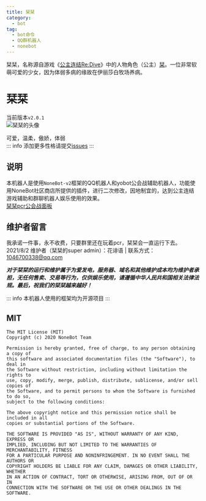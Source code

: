 ```yaml
---
title: 栞栞
category:
  - bot
tag:
  - bot命令
  - QQ群机器人
  - nonebot
---
```

栞栞，名称源自游戏《[公主连结Re:Dive](https://game.bilibili.com/pcr/)》中的人物角色（公主）[栞](https://wiki.biligame.com/pcr/%E6%A0%9E)。一位非常软萌可爱的少女，因为体弱多病的缘故在伊丽莎白牧场养病。
<!--more-->
# 栞栞
当前版本`v2.0.1`  
![栞栞的头像](https://img12.360buyimg.com/ddimg/jfs/t1/177496/11/19424/7868/61188268E43a55f72/7368e46f20382fe7.jpg)  

可爱，温柔，傲娇，体弱  
::: info
添加更多性格请提交[issues](https://github.com/a1046700338/MyPress/issues/new)
:::
## 说明
本机器人是使用`NoneBot-v2`框架的QQ机器人和yobot公会战辅助机器人，功能使用NoneBot社区商店所提供的插件，进行二次修改，因地制宜的，达到公主连结游戏辅助和群聊机器人娱乐使用的效果。  
[栞栞pcr公会战面板](http://bot.sakurafeiyu.top:9222)
## 维护者留言
我承诺一件事，永不收费，只要群里还在玩着pcr，栞栞会一直运行下去。
2021/8/2    维护者（栞栞的super admin）：花诽语 | 联系方式：<1046700338@qq.com>

***对于栞栞的运行和维护属于为爱发电，服务器、域名和其他维护成本均为维护者承担，无任何售卖、交易等行为，仅供娱乐使用，请遵循中华人民共和国相关法律法规。最后，祝我们的栞栞越来越好！***

::: info
本机器人使用的框架均为开源项目
:::

## MIT
```
The MIT License (MIT)
Copyright (c) 2020 NoneBot Team

Permission is hereby granted, free of charge, to any person obtaining a copy of
this software and associated documentation files (the "Software"), to deal in
the Software without restriction, including without limitation the rights to
use, copy, modify, merge, publish, distribute, sublicense, and/or sell copies of
the Software, and to permit persons to whom the Software is furnished to do so,
subject to the following conditions:

The above copyright notice and this permission notice shall be included in all
copies or substantial portions of the Software.

THE SOFTWARE IS PROVIDED "AS IS", WITHOUT WARRANTY OF ANY KIND, EXPRESS OR
IMPLIED, INCLUDING BUT NOT LIMITED TO THE WARRANTIES OF MERCHANTABILITY, FITNESS
FOR A PARTICULAR PURPOSE AND NONINFRINGEMENT. IN NO EVENT SHALL THE AUTHORS OR
COPYRIGHT HOLDERS BE LIABLE FOR ANY CLAIM, DAMAGES OR OTHER LIABILITY, WHETHER
IN AN ACTION OF CONTRACT, TORT OR OTHERWISE, ARISING FROM, OUT OF OR IN
CONNECTION WITH THE SOFTWARE OR THE USE OR OTHER DEALINGS IN THE SOFTWARE.
```